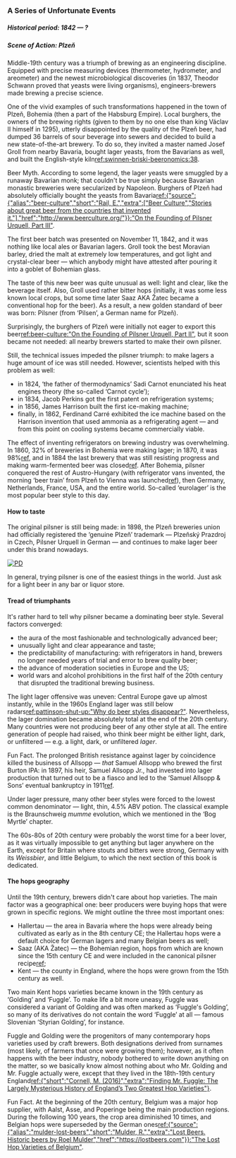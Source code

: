 ### A Series of Unfortunate Events
##### Historical period: 1842 — ?
##### Scene of Action: Plzeň

Middle-19th century was a triumph of brewing as an engineering discipline. Equipped with precise measuring devices (thermometer, hydrometer, and areometer) and the newest microbiological discoveries (in 1837, Theodor Schwann proved that yeasts were living organisms), engineers-brewers made brewing a precise science.

One of the vivid examples of such transformations happened in the town of Plzeň, Bohemia (then a part of the Habsburg Empire). Local burghers, the owners of the brewing rights (given to them by no one else than king Václav II himself in 1295), utterly disappointed by the quality of the Plzeň beer, had dumped 36 barrels of sour beverage into sewers and decided to build a new state-of-the-art brewery. To do so, they invited a master named Josef Groll from nearby Bavaria, bought lager yeasts, from the Bavarians as well, and built the English-style kiln[ref:swinnen-briski-beeronomics:38]().

Beer Myth. According to some legend, the lager yeasts were smuggled by a runaway Bavarian monk; that couldn't be true simply because Bavarian monastic breweries were secularized by Napoleon. Burghers of Plzeň had absolutely officially bought the yeasts from Bavaria[ref:{"source":{"alias":"beer-culture","short":"Rail, E.","extra":["Beer Culture","Stories about great beer from the countries that invented it."],"href":"http://www.beerculture.org/"}}:"On the Founding of Pilsner Urquell, Part III"](http://www.beerculture.org/2012/09/19/on-the-founding-of-pilsner-urquell-mistakes/).

The first beer batch was presented on November 11, 1842, and it was nothing like local ales or Bavarian lagers. Groll took the best Moravian barley, dried the malt at extremely low temperatures, and got light and crystal-clear beer — which anybody might have attested after pouring it into a goblet of Bohemian glass.

The taste of this new beer was quite unusual as well: light and clear, like the beverage itself. Also, Groll used rather bitter hops (initially, it was some less known local crops, but some time later Saaz AKA Žatec became a conventional hop for the beer). As a result, a new golden standard of beer was born: Pilsner (from ‘Pilsen’, a German name for Plzeň).

Surprisingly, the burghers of Plzeň were initially not eager to export this beer[ref:beer-culture:"On the Founding of Pilsner Urquell, Part II"](http://www.beerculture.org/2012/08/29/pilsner-urquell-founding-document-of-1839/), but it soon became not needed: all nearby brewers started to make their own pilsner.

Still, the technical issues impeded the pilsner triumph: to make lagers a huge amount of ice was still needed. However, scientists helped with this problem as well:
  * in 1824, ‘the father of thermodynamics’ Sadi Carnot enunciated his heat engines theory (the so-called ‘Carnot cycle’);
  * in 1834, Jacob Perkins got the first patent on refrigeration systems;
  * in 1856, James Harrison built the first ice-making machine;
  * finally, in 1862, Ferdinand Carré exhibited the ice machine based on the Harrison invention that used ammonia as a refrigerating agent
  — and from this point on cooling systems became commercially viable.

The effect of inventing refrigerators on brewing industry was overwhelming. In 1860, 32% of breweries in Bohemia were making lager; in 1870, it was 98%[ref](https://en.wikipedia.org/wiki/Lager), and in 1884 the last brewery that was still resisting progress and making warm-fermented beer was closed[ref](https://czechbeeralliance.co.uk/bohemian-brewing-history). After Bohemia, pilsner conquered the rest of Austro-Hungary (with refrigerator vans invented, the morning ‘beer train’ from Plzeň to Vienna was launched[ref](https://www.prazdroj.cz/en/our-story/history)), then Germany, Netherlands, France, USA, and the entire world. So-called ‘eurolager’ is the most popular beer style to this day.

#### How to taste

The original pilsner is still being made: in 1898, the Plzeň breweries union had officially registered the ‘genuine Plzeň’ trademark — Plzeňský Prazdroj in Czech, Pilsner Urquell in German — and continues to make lager beer under this brand nowadays.

[![PD](/img/Pilsner-1896.jpg "‘Regards from Plzeň’ postcard, 1896")]()

In general, trying pilsner is one of the easiest things in the world. Just ask for a light beer in any bar or liquor store.

#### Tread of triumphants

It's rather hard to tell why pilsner became a dominating beer style. Several factors converged:
  * the aura of the most fashionable and technologically advanced beer;
  * unusually light and clear appearance and taste;
  * the predictability of manufacturing: with refrigerators in hand, brewers no longer needed years of trial and error to brew quality beer;
  * the advance of moderation societies in Europe and the US;
  * world wars and alcohol prohibitions in the first half of the 20th century that disrupted the traditional brewing business.

The light lager offensive was uneven: Central Europe gave up almost instantly, while in the 1960s England lager was still below radars[ref:pattinson-shut-up:"Why do beer styles disappear?"](http://barclayperkins.blogspot.com/2008/05/why-to-beer-styles-disappear.html). Nevertheless, the lager domination became absolutely total at the end of the 20th century. Many countries were not producing beer of any other style at all. The entire generation of people had raised, who think beer might be either light, dark, or unfiltered — e.g. a light, dark, or unfiltered *lager*.

Fun Fact. The prolonged British resistance against lager by coincidence killed the business of Allsopp — *that* Samuel Allsopp who brewed the first Burton IPA: in 1897, his heir, Samuel Allsopp Jr., had invested into lager production that turned out to be a fiasco and led to the ‘Samuel Allsopp & Sons’ eventual bankruptcy in 1911[ref](https://en.wikipedia.org/wiki/Samuel_Allsopp_%26_Sons).

Under lager pressure, many other beer styles were forced to the lowest common denominator — light, thin, 4.5% ABV potion. The classical example is the Braunschweig *mumme* evolution, which we mentioned in the ‘Bog Myrtle’ chapter.

The 60s-80s of 20th century were probably the worst time for a beer lover, as it was virtually impossible to get anything but lager anywhere on the Earth, except for Britain where stouts and bitters were strong, Germany with its *Weissbier*, and little Belgium, to which the next section of this book is dedicated.

#### The hops geography

Until the 19th century, brewers didn't care about hop varieties. The main factor was a geographical one: beer producers were buying hops that were grown in specific regions. We might outline the three most important ones:
  * Hallertau — the area in Bavaria where the hops were already being cultivated as early as in the 8th century CE; the Hallertau hops were a default choice for German lagers and many Belgian beers as well;
  * Saaz (AKA Žatec) — the Bohemian region, hops from which are known since the 15th century CE and were included in the canonical pilsner recipe[ref](https://en.wikipedia.org/wiki/Saaz_hops);
  * Kent — the county in England, where the hops were grown from the 15th century as well.

Two main Kent hops varieties became known in the 19th century as ‘Golding’ and ‘Fuggle’. To make life a bit more uneasy, Fuggle was considered a variant of Golding and was often marked as ‘Fuggle's Golding’, so many of its derivatives do not contain the word ‘Fuggle’ at all — famous Slovenian ‘Styrian Golding’, for instance.

Fuggle and Golding were the progenitors of many contemporary hops varieties used by craft brewers. Both designations derived from surnames (most likely, of farmers that once were growing them); however, as it often happens with the beer industry, nobody bothered to write down anything on the matter, so we basically know almost nothing about who Mr. Golding and Mr. Fuggle actually were, except that they lived in the 18th-19th century England[ref:{"short":"Cornell, M. (2016)","extra":"Finding Mr. Fuggle: The Largely Mysterious History of England’s Two Greatest Hop Varieties"}](https://www.beeradvocate.com/articles/13523/finding-mr-fuggle-the-largely-mysterious-history-of-englands-two-greatest-hop-varieties/).

Fun Fact. At the beginning of the 20th century, Belgium was a major hop supplier, with Aalst, Asse, and Poperinge being the main production regions. During the following 100 years, the crop area diminished 10 times, and Belgian hops were superseded by the German ones[ref:{"source":{"alias":"mulder-lost-beers","short":"Mulder, R.","extra":"Lost Beers. Historic beers by Roel Mulder","href":"https://lostbeers.com"}}:"The Lost Hop Varieties of Belgium"](https://lostbeers.com/the-lost-hop-varieties-of-belgium/).